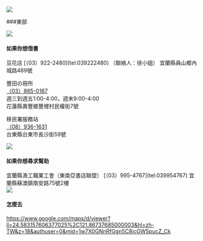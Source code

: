 <?php
$top = file_get_contents('basic.php');
echo $top;
?>

<div class="one item content" markdown="1">

  <div class="small-topic">
  <div class="small-topic-p">
  <img src="img/Ch1/越南icon人口.png" />
  
  ###東部
  
   <div class="small-topic">
  <div class="small-topic-weather">
  <img src="img/ch3/ch3-1.png" />
  </div>
  <div class="small-topic-w1">
  <h4>如果你想借書</h4>
  </div>
  </div>
豆花店   
[（03）922-2480](tel:039222480)   
（聯絡人：徐小姐）   
宜蘭縣員山鄉內城路489號

豐田の冊所   
[（03）865-0187](tel:038650187)   
週三到週五1:00-4:00，週末9:00-4:00   
花蓮縣壽豐鄉豐裡村民權街7號

移民署服務站   
[（08）936-1631](tel:089361631)   
台東縣台東市長沙街59號


   <div class="small-topic">
  <div class="small-topic-weather">
  <img src="img/ch3/ch3-5.png" />
  </div>
  <div class="small-topic-w1">
  <h4>如果你想尋求幫助</h4>
  </div>
  </div>
宜蘭縣漁工職業工會（東南亞書店聯盟）   
[（03）995-4767](tel:039954767)   
宜蘭縣蘇澳鎮南安路75號2樓
  
   <div class="small-topic">
  <div class="small-topic-weather">
  <img src="img/ch3/ch3-6.png" />
  </div>
  <div class="small-topic-w1">
  <h4>怎麼去</h4>
  </div>
  </div>

<https://www.google.com/maps/d/viewer?ll=24.583157606377025%2C121.86737685000003&hl=zh-TW&z=18&authuser=0&mid=1w7X0GNnRfGgn5C8jcGW5pucZ_Ck>



  </div>
  <?php
  $end = file_get_contents('end.php');
  echo $end;
  ?>
